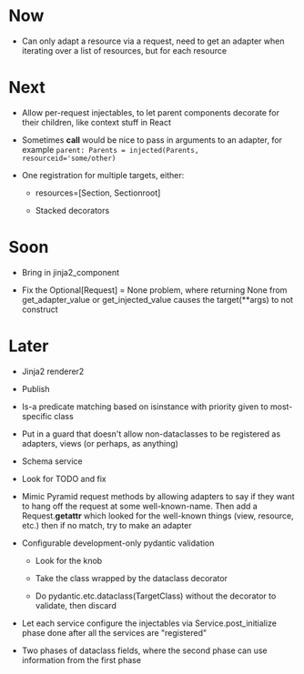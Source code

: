 # Now

- Can only adapt a resource via a request, need to get an adapter when 
  iterating over a list of resources, but for each resource

# Next

- Allow per-request injectables, to let parent components decorate for 
  their children, like context stuff in React

- Sometimes __call__ would be nice to pass in arguments to an adapter, for 
  example ``parent: Parents = injected(Parents, resourceid='some/other)``

- One registration for multiple targets, either:

    - resources=[Section, Sectionroot]
    
    - Stacked decorators

# Soon

- Bring in jinja2_component

- Fix the Optional[Request] = None problem, where returning None from 
  get_adapter_value or get_injected_value causes the target(**args) to 
  not construct

# Later

- Jinja2 renderer2

- Publish

- Is-a predicate matching based on isinstance with priority given to 
  most-specific class

- Put in a guard that doesn't allow non-dataclasses to be registered 
  as adapters, views (or perhaps, as anything)
  
- Schema service

- Look for TODO and fix

- Mimic Pyramid request methods by allowing adapters to say if they want 
  to hang off the request at some well-known-name. Then add a 
  Request.__getattr__ which looked for the well-known things (view, resource, 
  etc.) then if no match, try to make an adapter

- Configurable development-only pydantic validation

    - Look for the knob
    
    - Take the class wrapped by the dataclass decorator
    
    - Do pydantic.etc.dataclass(TargetClass) without the decorator 
      to validate, then discard

- Let each service configure the injectables via Service.post_initialize 
  phase done after all the services are "registered"

- Two phases of dataclass fields, where the second phase can use information 
  from the first phase